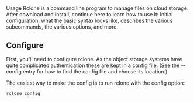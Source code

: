 # **[](https://rclone.org/docs/)**

Usage
Rclone is a command line program to manage files on cloud storage. After download and install, continue here to learn how to use it: Initial configuration, what the basic syntax looks like, describes the various subcommands, the various options, and more.

## Configure

First, you'll need to configure rclone. As the object storage systems have quite complicated authentication these are kept in a config file. (See the --config entry for how to find the config file and choose its location.)

The easiest way to make the config is to run rclone with the config option:

`rclone config`

